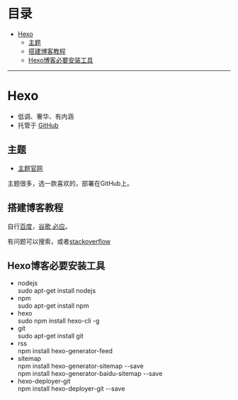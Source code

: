 # 目录
 - [Hexo](#Hexo)
    - [主题](#主题)
    - [搭建博客教程](##搭建博客教程)
    - [Hexo博客必要安装工具](##Hexo博客必要安装工具)

----------------

# Hexo
 - 低调、奢华、有内涵  
 - 托管于 [GitHub](https://github.com/hexojs/hexo)

## 主题  
 - [主题官网](https://hexo.io/themes/)　　

 主题很多，选一款喜欢的，部署在GitHub上。

## 搭建博客教程
  自行[百度](https://www.baidu.com/)，[谷歌](https://www.google.com/),[必应](https://cn.bing.com/)。  

  有问题可以搜索，或者[stackoverflow](https://stackoverflow.com/)

## Hexo博客必要安装工具  
 - nodejs  
sudo apt-get install nodejs  
 - npm  
sudo apt-get install npm  
 - hexo  
sudo npm install hexo-cli -g  
 - git  
sudo apt-get install git  
 - rss  
npm install hexo-generator-feed  
 - sitemap  
npm install hexo-generator-sitemap --save  
npm install hexo-generator-baidu-sitemap --save  
 - hexo-deployer-git  
npm install hexo-deployer-git --save  
